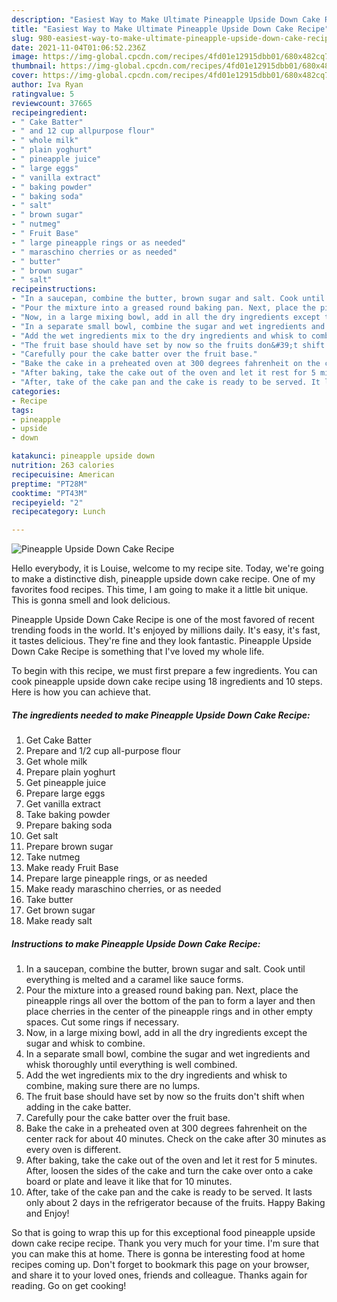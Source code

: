 ```yaml
---
description: "Easiest Way to Make Ultimate Pineapple Upside Down Cake Recipe"
title: "Easiest Way to Make Ultimate Pineapple Upside Down Cake Recipe"
slug: 980-easiest-way-to-make-ultimate-pineapple-upside-down-cake-recipe
date: 2021-11-04T01:06:52.236Z
image: https://img-global.cpcdn.com/recipes/4fd01e12915dbb01/680x482cq70/pineapple-upside-down-cake-recipe-recipe-main-photo.jpg
thumbnail: https://img-global.cpcdn.com/recipes/4fd01e12915dbb01/680x482cq70/pineapple-upside-down-cake-recipe-recipe-main-photo.jpg
cover: https://img-global.cpcdn.com/recipes/4fd01e12915dbb01/680x482cq70/pineapple-upside-down-cake-recipe-recipe-main-photo.jpg
author: Iva Ryan
ratingvalue: 5
reviewcount: 37665
recipeingredient:
- " Cake Batter"
- " and 12 cup allpurpose flour"
- " whole milk"
- " plain yoghurt"
- " pineapple juice"
- " large eggs"
- " vanilla extract"
- " baking powder"
- " baking soda"
- " salt"
- " brown sugar"
- " nutmeg"
- " Fruit Base"
- " large pineapple rings or as needed"
- " maraschino cherries or as needed"
- " butter"
- " brown sugar"
- " salt"
recipeinstructions:
- "In a saucepan, combine the butter, brown sugar and salt. Cook until everything is melted and a caramel like sauce forms."
- "Pour the mixture into a greased round baking pan. Next, place the pineapple rings all over the bottom of the pan to form a layer and then place cherries in the center of the pineapple rings and in other empty spaces. Cut some rings if necessary."
- "Now, in a large mixing bowl, add in all the dry ingredients except the sugar and whisk to combine."
- "In a separate small bowl, combine the sugar and wet ingredients and whisk thoroughly until everything is well combined."
- "Add the wet ingredients mix to the dry ingredients and whisk to combine, making sure there are no lumps."
- "The fruit base should have set by now so the fruits don&#39;t shift when adding in the cake batter."
- "Carefully pour the cake batter over the fruit base."
- "Bake the cake in a preheated oven at 300 degrees fahrenheit on the center rack for about 40 minutes. Check on the cake after 30 minutes as every oven is different."
- "After baking, take the cake out of the oven and let it rest for 5 minutes. After, loosen the sides of the cake and turn the cake over onto a cake board or plate and leave it like that for 10 minutes."
- "After, take of the cake pan and the cake is ready to be served. It lasts only about 2 days in the refrigerator because of the fruits. Happy Baking and Enjoy!"
categories:
- Recipe
tags:
- pineapple
- upside
- down

katakunci: pineapple upside down 
nutrition: 263 calories
recipecuisine: American
preptime: "PT28M"
cooktime: "PT43M"
recipeyield: "2"
recipecategory: Lunch

---
```



![Pineapple Upside Down Cake Recipe](https://img-global.cpcdn.com/recipes/4fd01e12915dbb01/680x482cq70/pineapple-upside-down-cake-recipe-recipe-main-photo.jpg)

Hello everybody, it is Louise, welcome to my recipe site. Today, we're going to make a distinctive dish, pineapple upside down cake recipe. One of my favorites food recipes. This time, I am going to make it a little bit unique. This is gonna smell and look delicious.



Pineapple Upside Down Cake Recipe is one of the most favored of recent trending foods in the world. It's enjoyed by millions daily. It's easy, it's fast, it tastes delicious. They're fine and they look fantastic. Pineapple Upside Down Cake Recipe is something that I've loved my whole life.


To begin with this recipe, we must first prepare a few ingredients. You can cook pineapple upside down cake recipe using 18 ingredients and 10 steps. Here is how you can achieve that.

<!--inarticleads1-->

##### The ingredients needed to make Pineapple Upside Down Cake Recipe:

1. Get  Cake Batter
1. Prepare  and 1/2 cup all-purpose flour
1. Get  whole milk
1. Prepare  plain yoghurt
1. Get  pineapple juice
1. Prepare  large eggs
1. Get  vanilla extract
1. Take  baking powder
1. Prepare  baking soda
1. Get  salt
1. Prepare  brown sugar
1. Take  nutmeg
1. Make ready  Fruit Base
1. Prepare  large pineapple rings, or as needed
1. Make ready  maraschino cherries, or as needed
1. Take  butter
1. Get  brown sugar
1. Make ready  salt




<!--inarticleads2-->

##### Instructions to make Pineapple Upside Down Cake Recipe:

1. In a saucepan, combine the butter, brown sugar and salt. Cook until everything is melted and a caramel like sauce forms.
1. Pour the mixture into a greased round baking pan. Next, place the pineapple rings all over the bottom of the pan to form a layer and then place cherries in the center of the pineapple rings and in other empty spaces. Cut some rings if necessary.
1. Now, in a large mixing bowl, add in all the dry ingredients except the sugar and whisk to combine.
1. In a separate small bowl, combine the sugar and wet ingredients and whisk thoroughly until everything is well combined.
1. Add the wet ingredients mix to the dry ingredients and whisk to combine, making sure there are no lumps.
1. The fruit base should have set by now so the fruits don&#39;t shift when adding in the cake batter.
1. Carefully pour the cake batter over the fruit base.
1. Bake the cake in a preheated oven at 300 degrees fahrenheit on the center rack for about 40 minutes. Check on the cake after 30 minutes as every oven is different.
1. After baking, take the cake out of the oven and let it rest for 5 minutes. After, loosen the sides of the cake and turn the cake over onto a cake board or plate and leave it like that for 10 minutes.
1. After, take of the cake pan and the cake is ready to be served. It lasts only about 2 days in the refrigerator because of the fruits. Happy Baking and Enjoy!




So that is going to wrap this up for this exceptional food pineapple upside down cake recipe recipe. Thank you very much for your time. I'm sure that you can make this at home. There is gonna be interesting food at home recipes coming up. Don't forget to bookmark this page on your browser, and share it to your loved ones, friends and colleague. Thanks again for reading. Go on get cooking!
